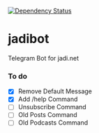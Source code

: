 [![Dependency Status](https://www.versioneye.com/user/projects/55a6800a6666330014000026/badge.svg?style=flat)](https://www.versioneye.com/user/projects/55a6800a6666330014000026)

# jadibot
Telegram Bot for jadi.net

### To do

- [x] Remove Default Message
- [x] Add /help Command
- [ ] Unsubscribe Command
- [ ] Old Posts Command
- [ ] Old Podcasts Command
